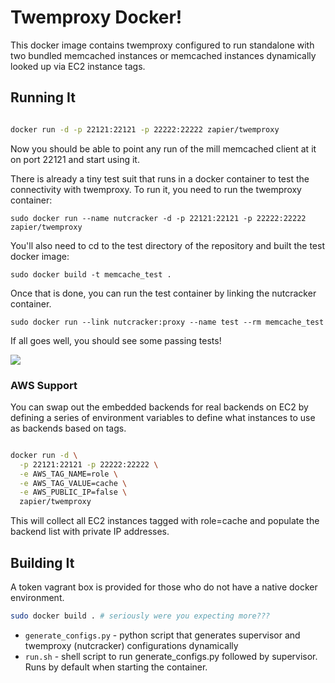 # Twemproxy Docker!
This docker image contains twemproxy configured to run standalone with
two bundled memcached instances or memcached instances dynamically
looked up via EC2 instance tags. 

## Running It

```bash

docker run -d -p 22121:22121 -p 22222:22222 zapier/twemproxy

```

Now you should be able to point any run of the mill memcached client at
it on port 22121 and start using it. 

There is already a tiny test suit that runs in a docker container to test the connectivity with twemproxy. To run it, you need to run the twemproxy container:

```
sudo docker run --name nutcracker -d -p 22121:22121 -p 22222:22222 zapier/twemproxy

```

You'll also need to cd to the test directory of the repository and built the test docker image:

```
sudo docker build -t memcache_test .
```

Once that is done, you can run the test container by linking the nutcracker container.

```
sudo docker run --link nutcracker:proxy --name test --rm memcache_test

```

If all goes well, you should see some passing tests!

![](http://i.imgur.com/NqjCRIN.png)

### AWS Support

You can swap out the embedded backends for real backends on EC2 by
defining a series of environment variables to define what instances to
use as backends based on tags. 

```bash

docker run -d \
  -p 22121:22121 -p 22222:22222 \
  -e AWS_TAG_NAME=role \
  -e AWS_TAG_VALUE=cache \
  -e AWS_PUBLIC_IP=false \
  zapier/twemproxy


```

This will collect all EC2 instances tagged with role=cache and populate
the backend list with private IP addresses. 

## Building It
A token vagrant box is provided for those who do not have a native
docker environment. 

```bash
sudo docker build . # seriously were you expecting more???
```

* `generate_configs.py` - python script that generates supervisor and
twemproxy (nutcracker) configurations dynamically
* `run.sh` - shell script to run generate_configs.py followed by
supervisor. Runs by default when starting the container.


